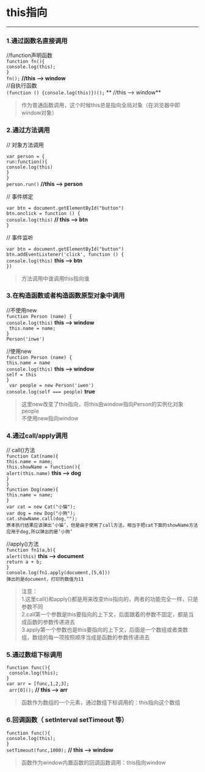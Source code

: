 # this指向  
***
### 1.通过函数名直接调用  
//function声明函数  
`function fn(){`    
	`console.log(this);`  
`} `  
`fn();` 	 **//this -->  window**  
//自执行函数  
`(function () {console.log(this)})();` ** //this --> window**
> 作为普通函数调用，这个时候this总是指向全局对象（在浏览器中即window对象）

### 2.通过方法调用  
// 对象方法调用    

`var person = {`  
	`run:function(){`  
		`console.log(this)`  
	`}`  
`}`  
`person.run()`  **//this --> person**  

// 事件绑定   

`var btn = document.getElementById("button")`  
`btn.onclick = function () {`  
    `console.log(this)` **// this --> btn**  
`}`  

// 事件监听  

`var btn = document.getElementById("button")`  
`btn.addEventListener('click', function () {`  
`console.log(this)`  **this --> btn**  
`})`
> 方法调用中谁调用this指向谁  

### 3.在构造函数或者构造函数原型对象中调用    
//不使用new  
`function Person (name) {`  
`console.log(this)`   **this -->  window**  
` this.name = name;`  
`}`  
`Person('inwe')`  

//使用new  
`function Person (name) {`  
`this.name = name`  
`console.log(this)`   **this -->  window**  
`self = this`  
`}`  
` var people = new Person('iwen')`  
`console.log(self === people)` **true**  
> 这里new改变了this指向，将this由window指向Person的实例化对象people    
> 不使用new指向window  

### 4.通过call/apply调用  
// call()方法  
`function Cat(name){`  
`this.name = name;`  
`this.showName = function(){`  
`alert(this.name)`  **this -->  dog**  
`}`  
`}`  
`function Dog(name){`  
`this.name = name;`  
`}`  
`var cat = new Cat("小猫");`  
`var dog = new Dog("小狗");`  
`cat.showName.call(dog,"");`  
`原本执行结果应该弹出’小猫’，但是由于使用了call方法，相当于把cat下面的showName方法应用于dog,所以弹出的是‘小狗’`  

//apply()方法  
`function fn1(a,b){`  
`alert(this)`  **this --> document**  
`return a + b;`  
`}`  
`console.log(fn1.apply(document,[5,6]))`  
`弹出的是document，打印的数值为11`  
> 注意：  
	1.这里call()和apply()都是用来改变this指向的，两者的功能完全一样，只是参数不同      
	2.call第一个参数是this要指向的上下文，后面跟着的参数不固定，都是当成函数的参数传递进去  
	3.apply第一个参数也是this要指向的上下文，后面是一个数组或者类数组，数组的每一项按照顺序当成是函数的参数传递进去  
	
### 5.通过数组下标调用  
`function func(){`  
` console.log(this);`  
`}`  
`var arr = [func,1,2,3];`  
` arr[0]();`  **// this --> arr**  
> 函数作为数组的一个元素，通过数组下标调用的：this指向这个数组  

### 6.回调函数（ setInterval setTimeout 等）
`function func(){`  
`console.log(this);`  
`}`  
`setTimeout(func,1000);`  **// this --> window**  
> 函数作为window内置函数的回调函数调用：this指向window